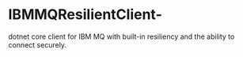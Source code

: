 # IBMMQResilientClient-
dotnet core client for IBM MQ with built-in resiliency and the ability to connect securely.   
